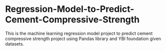 # Regression-Model-to-Predict-Cement-Compressive-Strength

This is the machine learning regression model project to predict cement compressive strength project using Pandas library and YBI foundation given datasets.
